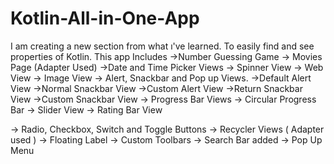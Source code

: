 # Kotlin-All-in-One-App
I am creating a new section from what ı've learned. To easily find and see properties of Kotlin.
This app Includes
->Number Guessing Game
-> Movies Page (Adapter Used)
->Date and Time Picker Views
-> Spinner View
-> Web View
-> Image View
-> Alert, Snackbar and Pop up Views.
        ->Default Alert View      ->Normal Snackbar View
        ->Custom Alert View       ->Return Snackbar View
                                  ->Custom Snackbar View
-> Progress Bar Views
    -> Circular Progress Bar 
    -> Slider View
    -> Rating Bar View

-> Radio, Checkbox, Switch and Toggle Buttons
-> Recycler Views ( Adapter used )
-> Floating Label
-> Custom Toolbars
        -> Search Bar added
        -> Pop Up Menu



